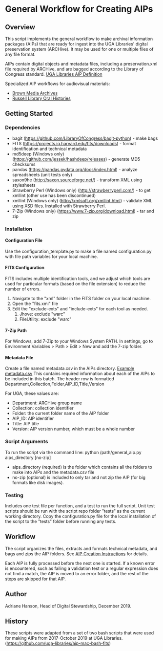 # General Workflow for Creating AIPs

## Overview

This script implements the general workflow to make archival information packages (AIPs) that are ready for ingest 
into the UGA Libraries' digital preservation system (ARCHive). 
It may be used for one or multiple files of any file format.

AIPs contain digital objects and metadata files, including a preservation.xml file required by ARCHive,
and are bagged according to the Library of Congress standard. 
[UGA Libraries AIP Definition](https://docs.google.com/document/d/1PuRtSC9E0Fyt5vf4yVCER20bIWp_odPhdhGokBhJ69s/edit)

Specialized AIP workflows for audiovisual materials:
- [Brown Media Archives](https://github.com/uga-libraries/av-aip)
- [Russell Library Oral Histories](https://github.com/uga-libraries/av-aip_russell)

## Getting Started

### Dependencies

* bagit (https://github.com/LibraryOfCongress/bagit-python) - make bags
* FITS (https://projects.iq.harvard.edu/fits/downloads) - format identification and technical metadata
* md5deep (Windows only) (https://github.com/jessek/hashdeep/releases) - generate MD5 checksums
* pandas (https://pandas.pydata.org/docs/index.html) - analyze spreadsheets (unit tests only)
* saxon9he (http://saxon.sourceforge.net/) - transform XML using stylesheets
* Strawberry Perl (Windows only) (http://strawberryperl.com/) - to get xmllint (other use has been discontinued)
* xmllint (Windows only) (http://xmlsoft.org/xmllint.html) - validate XML using XSD files. Installed with Strawberry Perl.
* 7-Zip (Windows only) (https://www.7-zip.org/download.html) - tar and zip

### Installation

#### Configuration File

Use the configuration_template.py to make a file named configuration.py with file path variables for your local machine.

#### FITS Configuration

FITS includes multiple identification tools, and we adjust which tools are used for particular formats 
(based on the file extension) to reduce the number of errors.
1. Navigate to the "xml" folder in the FITS folder on your local machine.
2. Open the "fits.xml" file
3. Edit the "exclude-exts" and "include-exts" for each tool as needed.
    1. Jhove: exclude "warc"
    2. FileUtility: exclude "warc"

#### 7-Zip Path

For Windows, add 7-Zip to your Windows System PATH. 
In settings, go to Environment Variables > Path > Edit > New and add the 7-zip folder. 

#### Metadata File

Create a file named metadata.csv in the AIPs directory. [Example metadata.csv](documentation/metadata.csv) 
This contains required information about each of the AIPs to be included in this batch.
The header row is formatted Department,Collection,Folder,AIP_ID,Title,Version

For UGA, these values are:
* Department: ARCHive group name
* Collection: collection identifier
* Folder: the current folder name of the AIP folder
* AIP_ID: AIP identifier
* Title: AIP title
* Version: AIP version number, which must be a whole number

### Script Arguments

To run the script via the command line: python /path/general_aip.py aips_directory [no-zip]

* aips_directory (required) is the folder which contains all the folders to make into AIPs and the metadata.csv file
* no-zip (optional) is included to only tar and not zip the AIP (for big formats like disk images).

### Testing

Includes one test file per function, and a test to run the full script.
Unit test scripts should be run with the script repo folder "tests" as the current working directory.
Copy the configuration.py file for the local installation of the script to the "tests" folder before running any tests.

## Workflow

The script organizes the files, extracts and formats technical metadata, and bags and zips the AIP folders.
See [AIP Creation Instructions](documentation/aip_creation_instructions.md) for details.

Each AIP is fully processed before the next one is started.
If a known error is encountered, such as failing a validation test or a regular expression does not find a match, 
the AIP is moved to an error folder, and the rest of the steps are skipped for that AIP. 


## Author

Adriane Hanson, Head of Digital Stewardship, December 2019.

## History

These scripts were adapted from a set of two bash scripts that were used for making AIPs from 2017-October 2019 at UGA Libraries. 
(https://github.com/uga-libraries/aip-mac-bash-fits)

